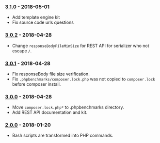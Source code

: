 ### [3.1.0](../../compare/3.0.2...3.1.0) - 2018-05-01

- Add template engine kit
- Fix source code urls questions

### [3.0.2](../../compare/3.0.1...3.0.2) - 2018-04-28

- Change `responseBodyFileMinSize` for REST API for serializer who not escape `/`.

### [3.0.1](../../compare/3.0.0...3.0.1) - 2018-04-28

- Fix responseBody file size verification.
- Fix `.phpbenchmarks/composer.lock.php` was not copied to `composer.lock` before composer install.

### [3.0.0](../../compare/2.0.0...3.0.0) - 2018-04-28

- Move `composer.lock.php*` to .phpbenchmarks directory.
- Add REST API documentation and kit.

### [2.0.0](../../compare/1.0.6...2.0.0) - 2018-01-20

- Bash scripts are transformed into PHP commands.
